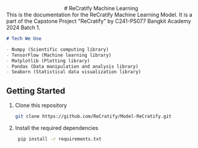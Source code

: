 <center>
# ReCratify Machine Learning 
</center>
This is the documentation for the ReCratify Machine Learning Model. It is a part of the Capstone Project "ReCratify" by C241-PS077 Bangkit Academy 2024 Batch 1.

```markdown
# Tech We Use

- Numpy (Scientific computing library)
- TensorFlow (Machine learning library)
- Matplotlib (Plotting library)
- Pandas (Data manipulation and analysis library)
- Seaborn (Statistical data visualization library)
```

## Getting Started

1. Clone this repository
   ```bash
   git clone https://github.com/ReCratify/Model-ReCratify.git
   ```
2. Install the required dependencies
   ```bash
    pip install -r requirements.txt
   ```

